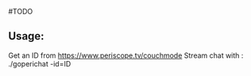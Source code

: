 #TODO

Usage:
------

Get an ID from https://www.periscope.tv/couchmode
Stream chat with : ./goperichat -id=ID
